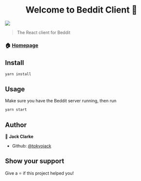 <h1 align="center">Welcome to Beddit Client 👋</h1>
<p>
  <img src="https://img.shields.io/badge/version-0.1.0-blue.svg?cacheSeconds=2592000" />
</p>

> The React client for Beddit

### 🏠 [Homepage](https://beddit-client-jc.herokuapp.com/)

## Install

```sh
yarn install
```

## Usage
Make sure you have the Beddit server running, then run
```sh
yarn start
```

## Author

👤 **Jack Clarke**

* Github: [@tokyojack](https://github.com/tokyojack)

## Show your support

Give a ⭐️ if this project helped you!
